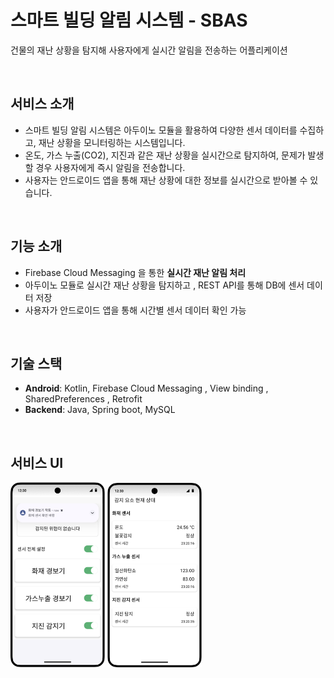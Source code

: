 # 스마트 빌딩 알림 시스템 - SBAS
건물의 재난 상황을 탐지해 사용자에게 실시간 알림을 전송하는 어플리케이션

<br>

## 서비스 소개

- 스마트 빌딩 알림 시스템은 아두이노 모듈을 활용하여 다양한 센서 데이터를 수집하고, 재난 상황을 모니터링하는 시스템입니다.
- 온도, 가스 누출(CO2), 지진과 같은 재난 상황을 실시간으로 탐지하여, 문제가 발생할 경우 사용자에게 즉시 알림을 전송합니다.
- 사용자는 안드로이드 앱을 통해 재난 상황에 대한 정보를 실시간으로 받아볼 수 있습니다.

<br>

## 기능 소개

- Firebase Cloud Messaging 을 통한 **실시간 재난 알림 처리**
- 아두이노 모듈로 실시간 재난 상황을 탐지하고 , REST API를 통해 DB에 센서 데이터 저장
- 사용자가 안드로이드 앱을 통해 시간별 센서 데이터 확인 가능

<br>

## 기술 스택

- **Android**: Kotlin, Firebase Cloud Messaging , View binding , SharedPreferences , Retrofit
- **Backend**: Java, Spring boot, MySQL

<br>


## 서비스 UI
<img src = "images/appinfo-1.png" width ="30%" /> <img src = "images/appinfo-2.png" width= "30%"/>
